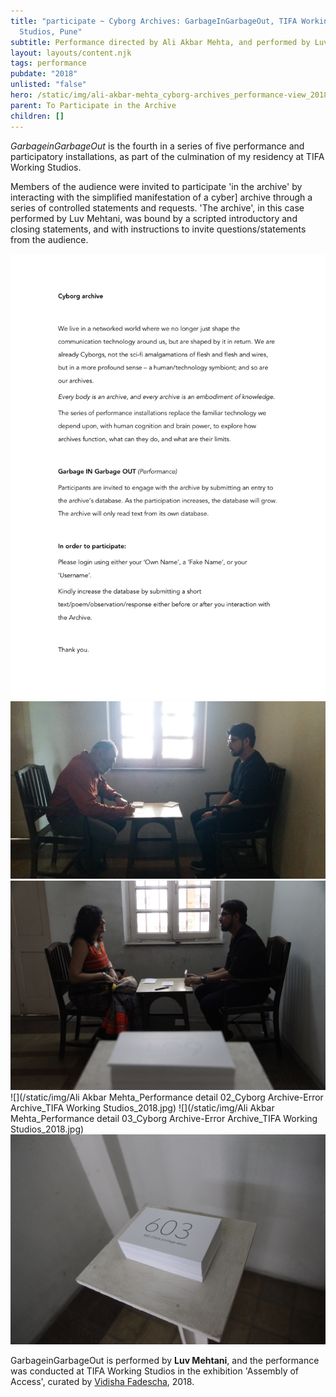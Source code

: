 ```yaml
---
title: "participate ~ Cyborg Archives: GarbageInGarbageOut, TIFA Working
  Studios, Pune"
subtitle: Performance directed by Ali Akbar Mehta, and performed by Luv Mehtani
layout: layouts/content.njk
tags: performance
pubdate: "2018"
unlisted: "false"
hero: /static/img/ali-akbar-mehta_cyborg-archives_performance-view_2018.jpg
parent: To Participate in the Archive
children: []
---
```

*GarbageinGarbageOut* is the fourth in a series of five performance and participatory installations, as part of the culmination of my residency at TIFA Working Studios.

Members of the audience were invited to participate 'in the archive' by interacting with the simplified manifestation of a cyber] archive through a series of controlled statements and requests. 'The archive', in this case performed by Luv Mehtani, was bound by a scripted introductory and closing statements, and with instructions to invite questions/statements from the audience.

![](/static/img/ali-akbar-mehta_cyborg-archives_artist-s-instructions_2018.jpg)
![Performance view: Cyborg Archive: garbageINgarbageOUT, 2018, ARTEL 2018, TIFA Working Studios](/static/img/ali-akbar-mehta_cyborg-archives_performance-view_2018.jpg)
![](/static/img/ali-akbar-mehta_performance-view_cyborg-archive-garbageingarbageout_tifa-working-studios_2018.jpg)
![](/static/img/Ali Akbar Mehta_Performance detail 02_Cyborg Archive-Error Archive_TIFA Working Studios_2018.jpg)
![](/static/img/Ali Akbar Mehta_Performance detail 03_Cyborg Archive-Error Archive_TIFA Working Studios_2018.jpg)
![](/static/img/ali-akbar-mehta_installation-view-_cyborg-archive-error-archive_tifa-working-studios_2018.jpg.jpg)


GarbageinGarbageOut is performed by **Luv Mehtani**, and the performance was conducted at TIFA Working Studios in the exhibition 'Assembly of Access', curated by [Vidisha Fadescha](http://vidisha-fadescha.com/ASSEMBLY-OF-ACCESS), 2018.